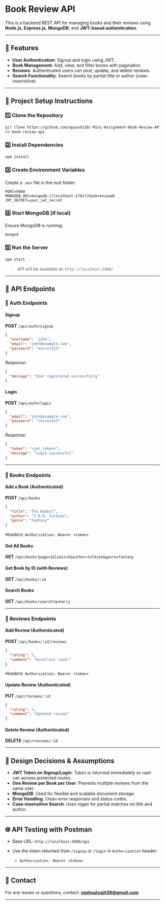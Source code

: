 
# Book Review API

This is a backend REST API for managing books and their reviews using **Node.js**, **Express.js**, **MongoDB**, and **JWT-based authentication**.

---

## 🚀 Features

* **User Authentication**: Signup and login using JWT.
* **Book Management**: Add, view, and filter books with pagination.
* **Reviews**: Authenticated users can post, update, and delete reviews.
* **Search Functionality**: Search books by partial title or author (case-insensitive).

---

## 📌 Project Setup Instructions

### 1️⃣ Clone the Repository

```bash
git clone https://github.com/opyash218/-Mini-Assignment-Book-Review-API-Node.js-.git
cd book-review-api
```

### 2️⃣ Install Dependencies

```bash
npm install
```

### 3️⃣ Create Environment Variables

Create a `.env` file in the root folder:

```env
PORT=5000
MONGODB_URI=mongodb://localhost:27017/bookreviewdb
JWT_SECRET=your_jwt_secret
```

### 4️⃣ Start MongoDB (if local)

Ensure MongoDB is running:

```bash
mongod
```

### 5️⃣ Run the Server

```bash
npm start
```

> API will be available at: `http://localhost:5000/`

---

## 📢 API Endpoints

### 🔹 Auth Endpoints

#### Signup

**POST** `/api/auth/signup`

```json
{
  "username": "john",
  "email": "john@example.com",
  "password": "secret123"
}
```

*Response:*

```json
{
  "message": "User registered successfully"
}
```

#### Login

**POST** `/api/auth/login`

```json
{
  "email": "john@example.com",
  "password": "secret123"
}
```

*Response:*

```json
{
  "token": "<jwt_token>",
  "message": "Login successful"
}
```

---

### 🔹 Books Endpoints

#### Add a Book (Authenticated)

**POST** `/api/books`

```json
{
  "title": "The Hobbit",
  "author": "J.R.R. Tolkien",
  "genre": "Fantasy"
}
```

*Headers:* `Authorization: Bearer <token>`

#### Get All Books

**GET** `/api/books?page=1&limit=5&author=tolkien&genre=fantasy`

#### Get Book by ID (with Reviews)

**GET** `/api/books/:id`

#### Search Books

**GET** `/api/books/search?q=harry`

---

### 🔹 Reviews Endpoints

#### Add Review (Authenticated)

**POST** `/api/books/:id/reviews`

```json
{
  "rating": 5,
  "comment": "Excellent read!"
}
```

*Headers:* `Authorization: Bearer <token>`

#### Update Review (Authenticated)

**PUT** `/api/reviews/:id`

```json
{
  "rating": 4,
  "comment": "Updated review"
}
```

#### Delete Review (Authenticated)

**DELETE** `/api/reviews/:id`

---

## 📂 Design Decisions & Assumptions

* **JWT Token on Signup/Login**: Token is returned immediately so user can access protected routes.
* **One Review per Book per User**: Prevents multiple reviews from the same user.
* **MongoDB**: Used for flexible and scalable document storage.
* **Error Handling**: Clean error responses and status codes.
* **Case-insensitive Search**: Uses regex for partial matches on title and author.

---

## 🌐 API Testing with Postman

* Base URL: `http://localhost:5000/api`
* Use the token returned from `/signup` or `/login` in `Authorization` header:

  * `Authorization: Bearer <token>`

---

## 🧱 Contact

For any issues or questions, contact: **yashsatyajit38@gmail.com**

---

